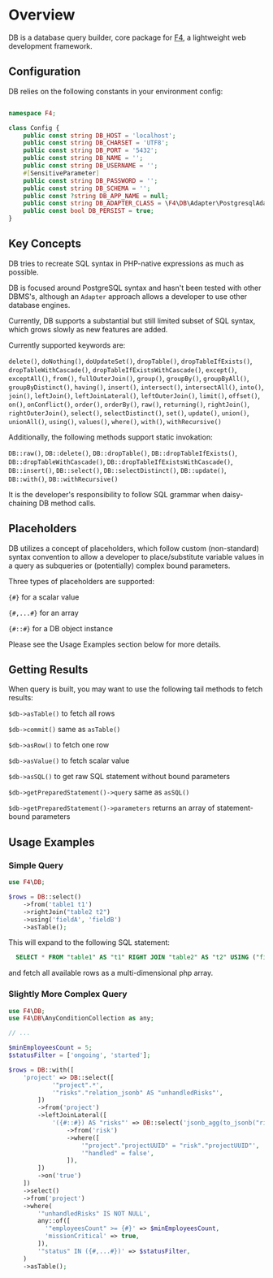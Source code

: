 # Overview

DB is a database query builder, core package for [F4](https://github.com/f4php/f4), a lightweight web development framework.

## Configuration

DB relies on the following constants in your environment config:

```php

namespace F4;

class Config {
    public const string DB_HOST = 'localhost';
    public const string DB_CHARSET = 'UTF8';
    public const string DB_PORT = '5432';
    public const string DB_NAME = '';
    public const string DB_USERNAME = '';
    #[SensitiveParameter]
    public const string DB_PASSWORD = '';
    public const string DB_SCHEMA = '';
    public const ?string DB_APP_NAME = null;
    public const string DB_ADAPTER_CLASS = \F4\DB\Adapter\PostgresqlAdapter::class;
    public const bool DB_PERSIST = true;
}
```

## Key Concepts

DB tries to recreate SQL syntax in PHP-native expressions as much as possible.

DB is focused around PostgreSQL syntax and hasn't been tested with other DBMS's, although an `Adapter` approach allows a developer to use other database engines.

Currently, DB supports a substantial but still limited subset of SQL syntax, which grows slowly as new features are added.

Currently supported keywords are:

`delete()`,
`doNothing()`,
`doUpdateSet()`,
`dropTable()`,
`dropTableIfExists()`,
`dropTableWithCascade()`,
`dropTableIfExistsWithCascade()`,
`except()`,
`exceptAll()`,
`from()`,
`fullOuterJoin()`,
`group()`, `groupBy()`,
`groupByAll()`,
`groupByDistinct()`,
`having()`,
`insert()`,
`intersect()`,
`intersectAll()`,
`into()`,
`join()`,
`leftJoin()`,
`leftJoinLateral()`,
`leftOuterJoin()`,
`limit()`,
`offset()`,
`on()`,
`onConflict()`,
`order()`, `orderBy()`,
`raw()`,
`returning()`,
`rightJoin()`,
`rightOuterJoin()`,
`select()`,
`selectDistinct()`,
`set()`,
`update()`,
`union()`,
`unionAll()`,
`using()`,
`values()`,
`where()`,
`with()`,
`withRecursive()`

Additionally, the following methods support static invokation:

`DB::raw()`,
`DB::delete()`,
`DB::dropTable()`,
`DB::dropTableIfExists()`,
`DB::dropTableWithCascade()`,
`DB::dropTableIfExistsWithCascade()`,
`DB::insert()`,
`DB::select()`,
`DB::selectDistinct()`,
`DB::update()`,
`DB::with()`,
`DB::withRecursive()`

It is the developer's responsibility to follow SQL grammar when daisy-chaining DB method calls.

## Placeholders

DB utilizes a concept of placeholders, which follow custom (non-standard) syntax convention to allow a developer to place/substitute variable values in a query as subqueries or (potentially) complex bound parameters.

Three types of placeholders are supported:

`{#}` for a scalar value

`{#,...#}` for an array

`{#::#}` for a DB object instance

Please see the Usage Examples section below for more details.

## Getting Results

When query is built, you may want to use the following tail methods to fetch results:

`$db->asTable()` to fetch all rows

`$db->commit()` same as `asTable()`

`$db->asRow()` to fetch one row

`$db->asValue()` to fetch scalar value

`$db->asSQL()` to get raw SQL statement without bound parameters

`$db->getPreparedStatement()->query` same as `asSQL()`

`$db->getPreparedStatement()->parameters` returns an array of statement-bound parameters

## Usage Examples

### Simple Query

```php
use F4\DB;

$rows = DB::select()
    ->from('table1 t1')
    ->rightJoin("table2 t2")
    ->using('fieldA', 'fieldB')
    ->asTable();
```

This will expand to the following SQL statement:

```sql
  SELECT * FROM "table1" AS "t1" RIGHT JOIN "table2" AS "t2" USING ("fieldA", "fieldB")
```

and fetch all available rows as a multi-dimensional php array.

### Slightly More Complex Query

```php
use F4\DB;
use F4\DB\AnyConditionCollection as any;

// ...

$minEmployeesCount = 5;
$statusFilter = ['ongoing', 'started'];

$rows = DB::with([
    'project' => DB::select([
            '"project".*',
            '"risks"."relation_jsonb" AS "unhandledRisks"',
        ])
        ->from('project')
        ->leftJoinLateral([
            '({#::#}) AS "risks"' => DB::select('jsonb_agg(to_jsonb("risk".*)) AS "relation_jsonb"')
                ->from('risk')
                ->where([
                    '"project"."projectUUID" = "risk"."projectUUID"',
                    '"handled" = false',
                ]),
        ])
        ->on('true')
    ])
    ->select()
    ->from('project')
    ->where(
        '"unhandledRisks" IS NOT NULL',
        any::of([
          '"employeesCount" >= {#}' => $minEmployeesCount,
          'missionCritical' => true,
        ]),
        '"status" IN ({#,...#})' => $statusFilter,
    )
    ->asTable();
```